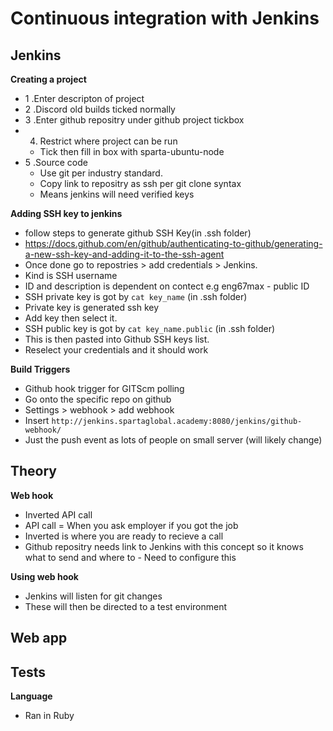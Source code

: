 # Continuous integration with Jenkins

## Jenkins
**Creating a project**
- 1 .Enter descripton of project
- 2 .Discord old builds ticked normally
- 3 .Enter github repositry under github project tickbox
- 4. Restrict where project can be run
	- Tick then fill in box with sparta-ubuntu-node
- 5 .Source code
	- Use git per industry standard. 
	- Copy link to repositry as ssh per git clone syntax
	- Means jenkins will need verified keys

**Adding SSH key to jenkins**
- follow steps to generate github SSH Key(in .ssh folder)
- https://docs.github.com/en/github/authenticating-to-github/generating-a-new-ssh-key-and-adding-it-to-the-ssh-agent
- Once done go to repostries > add credentials > Jenkins.
- Kind is SSH username
- ID and description is dependent on contect e.g eng67max - public ID
- SSH private key is got by ```cat key_name``` (in .ssh folder)
- Private key is generated ssh key
- Add key then select it. 
- SSH public key is got by ```cat key_name.public``` (in .ssh folder)
- This is then pasted into Github SSH keys list. 
- Reselect your credentials and it should work

**Build Triggers**
- Github hook trigger for GITScm polling
- Go onto the specific repo on github
- Settings > webhook > add webhook
- Insert ```http://jenkins.spartaglobal.academy:8080/jenkins/github-webhook/```
- Just the push event as lots of people on small server (will likely change)


## Theory

**Web hook**
- Inverted API call
- API call = When you ask employer if you got the job
- Inverted is where you are ready to recieve a call
- Github repositry needs link to Jenkins with this concept so it knows what to send and where to
        - Need to configure this

**Using web hook**
- Jenkins will listen for git changes
- These will then be directed to a test environment


## Web app

## Tests
**Language**
- Ran in Ruby

